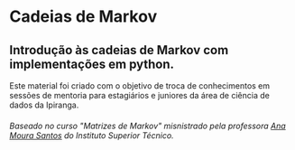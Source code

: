# Cadeias de Markov

## Introdução às cadeias de Markov com implementações em python.

Este material foi criado com o objetivo de troca de conhecimentos em sessões de mentoria para estagiários e juniores da área de ciência de dados da Ipiranga.

###### *Baseado no curso "Matrizes de Markov" misnistrado pela professora [Ana Moura Santos](https://www.linkedin.com/in/ana-moura-santos-26295732/) do Instituto Superior Técnico.*
